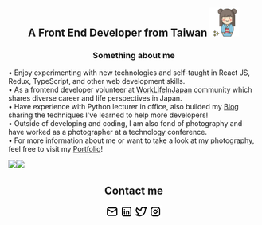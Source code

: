 
<h2 align="center">A Front End Developer from Taiwan
<img width="60" src="./img/favicon.jpg" />
</h2>


<h3 align="center">Something about me</h3>

• Enjoy experimenting with new technologies and self-taught in React JS, Redux, TypeScript, and other web development skills.<br> 
• As a frontend developer volunteer at [WorkLifeInJapan](https://www.worklifeinjapan.net/home/about-us) community which shares diverse career and life perspectives in Japan.<br>
• Have experience with Python lecturer in office, also builded my [Blog](https://anila.me/) sharing the techniques I've learned to help more developers!<br>
• Outside of developing and coding, I am also fond of photography and have worked as a photographer at a technology conference.<br>
• For more information about me or want to take a look at my photography, feel free to visit my [Portfolio](https://anilahsu.github.io/Portfolio/)!<br>

<div style="display:flex;justfly-content:center">
    <picture>
        <source media="(prefers-color-scheme: dark)" srcset="https://github-readme-stats.vercel.app/api?username=anilahsu&count_private=true&show_icons=true&theme=graywhite&border_radius=20" />
        <img src="https://github-readme-stats.vercel.app/api?username=anilahsu&count_private=true&show_icons=true&theme=graywhite&border_radius=20" />
    </picture>
    <picture>
        <source media="(prefers-color-scheme: dark)" srcset="https://github-readme-streak-stats.herokuapp.com?user=anilahsu&theme=icegray&border_radius=20&border=dcdcdc" />
        <img src="https://github-readme-streak-stats.herokuapp.com?user=anilahsu&theme=icegray&border_radius=20&border=dcdcdc" />
    </picture>
</div>

<h2 align="center">Contact me</h2>
<p align="center">
<a href="mailto:simple01281017@gmail.com" ><img width="25" src="./img/mail.svg" /></a>
<a href="https://www.linkedin.com/in/AnilaHsu" ><img width="25" src="./img/linkedin.svg" /></a>
<a href="https://twitter.com/AnilaHsu" ><img width="25" src="./img/twitter.svg" /></a>
<a href="https://www.instagram.com/anila_hsu/" ><img width="25" src="./img/instagram.svg" /></a>
</p>
